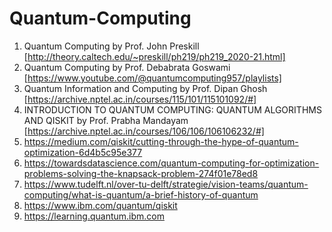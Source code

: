 # Quantum-Computing
1. Quantum Computing by Prof. John Preskill [http://theory.caltech.edu/~preskill/ph219/ph219_2020-21.html]
2. Quantum Computing by Prof. Debabrata Goswami [https://www.youtube.com/@quantumcomputing957/playlists]
3. Quantum Information and Computing by Prof. Dipan Ghosh [https://archive.nptel.ac.in/courses/115/101/115101092/#]
4. INTRODUCTION TO QUANTUM COMPUTING: QUANTUM ALGORITHMS AND QISKIT by Prof. Prabha Mandayam [https://archive.nptel.ac.in/courses/106/106/106106232/#]
5. https://medium.com/qiskit/cutting-through-the-hype-of-quantum-optimization-6d4b5c95e377
6. https://towardsdatascience.com/quantum-computing-for-optimization-problems-solving-the-knapsack-problem-274f01e78ed8
7. https://www.tudelft.nl/over-tu-delft/strategie/vision-teams/quantum-computing/what-is-quantum/a-brief-history-of-quantum
8. https://www.ibm.com/quantum/qiskit
9. https://learning.quantum.ibm.com
